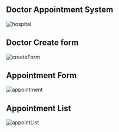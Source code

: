 ## Doctor Appointment System


    
 ![hospital](https://user-images.githubusercontent.com/80118217/169105739-1222b66e-c8bf-4541-b200-f1363a333654.JPG)


## Doctor Create form

![createForm](https://user-images.githubusercontent.com/80118217/171988587-7657b344-19af-4af7-ab62-9869538354cf.JPG)


## Appointment Form

![appointment](https://user-images.githubusercontent.com/80118217/172020462-27de4212-1a65-4bfd-be9f-03f94274f75c.JPG)


## Appointment List

![appointList](https://user-images.githubusercontent.com/80118217/172020581-f669da5e-e907-41d0-8604-33f781a1c178.JPG)
